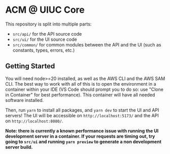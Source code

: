 # ACM @ UIUC Core
This repository is split into multiple parts:
* `src/api/` for the API source code
* `src/ui/` for the UI source code
* `src/common/` for common modules between the API and the UI (such as constants, types, errors, etc.)

## Getting Started
You will need node>=20 installed, as well as the AWS CLI and the AWS SAM CLI. The best way to work with all of this is to open the environment in a container within your IDE (VS Code should prompt you to do so: use "Clone in Container" for best performance). This container will have all needed software installed.

Then, run `yarn` to install all packages, and `yarn dev` to start the UI and API servers! The UI will be accessible on `http://localhost:5173/` and the API on `http://localhost:8080/`.

**Note: there is currently a known performance issue with running the UI development server in a container. If your requests are timing out, try going to `src/ui` and running `yarn preview` to generate a non development server build.**

